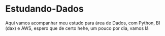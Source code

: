 # Estudando-Dados
Aqui vamos acompanhar meu estudo para área de Dados, com Python, BI (dax) e AWS, espero que de certo hehe, um pouco por dia, vamos lá
